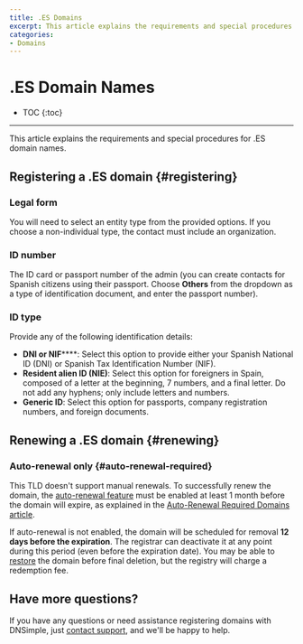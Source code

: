 ```yaml
---
title: .ES Domains
excerpt: This article explains the requirements and special procedures for .ES domain names.
categories:
- Domains
---
```


# .ES Domain Names

* TOC
{:toc}

---

This article explains the requirements and special procedures for .ES domain names.

## Registering a .ES domain {#registering}

### Legal form

You will need to select an entity type from the provided options. If you choose a non-individual type, the contact must include an organization.

### ID number

The ID card or passport number of the admin (you can create contacts for Spanish citizens using their passport. Choose **Others** from the dropdown as a type of identification document, and enter the passport number).

### ID type

Provide any of the following identification details:
- **DNI or NIF******: Select this option to provide either your Spanish National ID (DNI) or Spanish Tax Identification Number (NIF).
- **Resident alien ID (NIE)**: Select this option for foreigners in Spain, composed of a letter at the beginning, 7 numbers, and a final letter. Do not add any hyphens; only include letters and numbers.
- **Generic ID**: Select this option for passports, company registration numbers, and foreign documents.

## Renewing a .ES domain {#renewing}

### Auto-renewal only {#auto-renewal-required}

This TLD doesn't support manual renewals. To successfully renew the domain, the [auto-renewal feature](/articles/domain-auto-renewal) must be enabled at least 1 month before the domain will expire, as explained in the [Auto-Renewal Required Domains article](/articles/auto-renew-only-domains).

If auto-renewal is not enabled, the domain will be scheduled for removal **12 days before the expiration**. The registrar can deactivate it at any point during this period (even before the expiration date). You may be able to [restore](/articles/restoring-domain) the domain before final deletion, but the registry will charge a redemption fee.

## Have more questions?

If you have any questions or need assistance registering domains with DNSimple, just [contact support](https://dnsimple.com/feedback), and we'll be happy to help.

